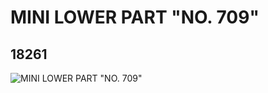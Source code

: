 # MINI LOWER PART "NO. 709"
## 18261
![MINI LOWER PART "NO. 709"](https://lc-www-live-s.legocdn.com/media/bricks/5/2/6080467.jpg)